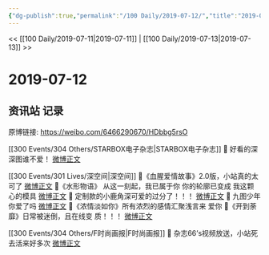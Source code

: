 ```yaml
---
{"dg-publish":true,"permalink":"/100 Daily/2019-07-12/","title":"2019-07-12","created":"2023-03-27T14:00:30.913+08:00","updated":"2023-03-27T14:01:43.143+08:00"}
---
```



<< [[100 Daily/2019-07-11\|2019-07-11]] | [[100 Daily/2019-07-13\|2019-07-13]] >>

# 2019-07-12

## 资讯站 记录

原博链接: https://weibo.com/6466290670/HDbbg5rsO

[[300 Events/304 Others/STARBOX电子杂志\|STARBOX电子杂志]]
🌸 好看的深深图谁不爱！
[微博正文](https://m.weibo.cn/2272824813/4393133355986883)

[[300 Events/301 Lives/深空间\|深空间]]
🌸《血腥爱情故事》2.0版，小站真的太可了
[微博正文](https://m.weibo.cn/5516625428/4392271124686719)
🌸《水形物语》
从这一刻起，我已属于你
你的轮廓已变成
我这颗心的模具
[微博正文](https://m.weibo.cn/5516625428/4393157892146322)
🌸 定制款的小鹿角深可爱的过分了！！！
[微博正文](https://m.weibo.cn/5248300719/4393199357633739)
🌸 九图少年你爱了吗
[微博正文](https://m.weibo.cn/5516625428/4393174422674257)
🌸《浓情淡如你》所有浓烈的感情汇聚浅言来
爱你
[](https://m.weibo.cn/5516625428/4393246082361310)
🌸《开到荼靡》日常被迷倒，且在线变
质！！！
[微博正文](https://m.weibo.cn/5516625428/4393309004466807)

[[300 Events/304 Others/F时尚画报\|F时尚画报]]
🌸 杂志66’s视频放送，小站死去活来好多次
[微博正文](https://m.weibo.cn/3982039445/4393184664937324)
